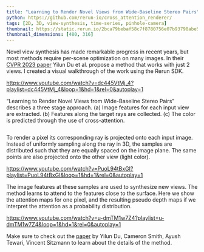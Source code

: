 ```yaml
---
title: "Learning to Render Novel Views from Wide-Baseline Stereo Pairs"
python: https://github.com/rerun-io/cross_attention_renderer/
tags: [2D, 3D, view-synthesis, time-series, pinhole-camera]
thumbnail: https://static.rerun.io/2bca79bebaf58c7f8780756e07b93798abe5f6d8_widebaseline_480w.png
thumbnail_dimensions: [480, 316]
---
```


Novel view synthesis has made remarkable progress in recent years, but most methods require per-scene optimization on many images. In their [CVPR 2023 paper](https://openaccess.thecvf.com/content/CVPR2023/html/Du_Learning_To_Render_Novel_Views_From_Wide-Baseline_Stereo_Pairs_CVPR_2023_paper.html) Yilun Du et al. propose a method that works with just 2 views. I created a visual walkthrough of the work using the Rerun SDK.

https://www.youtube.com/watch?v=dc445VtMj_4?playlist=dc445VtMj_4&loop=1&hd=1&rel=0&autoplay=1

“Learning to Render Novel Views from Wide-Baseline Stereo Pairs” describes a three stage approach. (a) Image features for each input view are extracted. (b) Features along the target rays are collected. (c) The color is predicted through the use of cross-attention.

<picture>
  <source media="(max-width: 480px)" srcset="https://static.rerun.io/c010bf05e00119b4e955d857ed5442ac2d45b618_widebaseline-overview_480w.png">
  <source media="(max-width: 768px)" srcset="https://static.rerun.io/ffb8d85f7f7ece2ac95ddaf6f1ee2e414460183c_widebaseline-overview_768w.png">
  <source media="(max-width: 1024px)" srcset="https://static.rerun.io/653bc34a86336770d93e15b49f208369136c54e2_widebaseline-overview_1024w.png">
  <source media="(max-width: 1200px)" srcset="https://static.rerun.io/116562b999ccbb40b0340285c14454d356bb7982_widebaseline-overview_1200w.png">
  <img src="https://static.rerun.io/96903fa159c78d3afdc4ad56096d0caba0111e40_widebaseline-overview_full.png" alt="">
</picture>

To render a pixel its corresponding ray is projected onto each input image. Instead of uniformly sampling along the ray in 3D, the samples are distributed such that they are equally spaced on the image plane. The same points are also projected onto the other view (light color).

https://www.youtube.com/watch?v=PuoL94tBxGI?playlist=PuoL94tBxGI&loop=1&hd=1&rel=0&autoplay=1

The image features at these samples are used to synthesize new views. The method learns to attend to the features close to the surface. Here we show the attention maps for one pixel, and the resulting pseudo depth maps if we interpret the attention as a probability distribution.

https://www.youtube.com/watch?v=u-dmTM1w7Z4?playlist=u-dmTM1w7Z4&loop=1&hd=1&rel=0&autoplay=1

Make sure to check out the [paper](https://openaccess.thecvf.com/content/CVPR2023/html/Du_Learning_To_Render_Novel_Views_From_Wide-Baseline_Stereo_Pairs_CVPR_2023_paper.html) by Yilun Du, Cameron Smith, Ayush Tewari, Vincent Sitzmann to learn about the details of the method.
